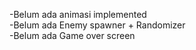 -Belum ada animasi implemented <br>
-Belum ada Enemy spawner + Randomizer <br>
-Belum ada Game over screen <br>
